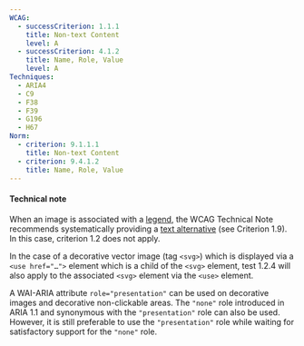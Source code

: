 ```yaml
---
WCAG:
  - successCriterion: 1.1.1
    title: Non-text Content
    level: A
  - successCriterion: 4.1.2
    title: Name, Role, Value
    level: A
Techniques:
  - ARIA4
  - C9
  - F38
  - F39
  - G196
  - H67
Norm:
  - criterion: 9.1.1.1
    title: Non-text Content
  - criterion: 9.4.1.2
    title: Name, Role, Value
---
```


#### Technical note

When an image is associated with a [legend](#legende-d-image), the WCAG Technical Note recommends systematically providing a [text alternative](#text-alternative-image) (see Criterion 1.9). In this case, criterion 1.2 does not apply.

In the case of a decorative vector image (tag `<svg>`) which is displayed via a `<use href="…">` element which is a child of the `<svg>` element, test 1.2.4 will also apply to the associated `<svg>` element via the `<use>` element.

A WAI-ARIA attribute `role="presentation"` can be used on decorative images and decorative non-clickable areas. The `"none"` role introduced in ARIA 1.1 and synonymous with the `"presentation"` role can also be used. However, it is still preferable to use the `"presentation"` role while waiting for satisfactory support for the `"none"` role.
